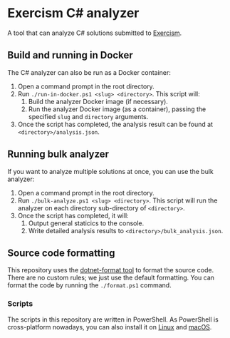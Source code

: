 # Exercism C# analyzer

A tool that can analyze C# solutions submitted to [Exercism](https://exercism.io).

## Build and running in Docker

The C# analyzer can also be run as a Docker container:

1. Open a command prompt in the root directory.
1. Run `./run-in-docker.ps1 <slug> <directory>`. This script will:
   1. Build the analyzer Docker image (if necessary).
   1. Run the analyzer Docker image (as a container), passing the specified `slug` and `directory` arguments.
1. Once the script has completed, the analysis result can be found at `<directory>/analysis.json`.

## Running bulk analyzer

If you want to analyze multiple solutions at once, you can use the bulk analyzer:

1. Open a command prompt in the root directory.
1. Run `./bulk-analyze.ps1 <slug> <directory>`. This script will run the analyzer on each directory sub-directory of `<directory>`.
1. Once the script has completed, it will:
   1. Output general staticics to the console.
   1. Write detailed analysis results to `<directory>/bulk_analysis.json`.

## Source code formatting

This repository uses the [dotnet-format tool](https://github.com/dotnet/format/) to format the source code. There are no custom rules; we just use the default formatting. You can format the code by running the `./format.ps1` command.

### Scripts

The scripts in this repository are written in PowerShell. As PowerShell is cross-platform nowadays, you can also install it on [Linux](https://docs.microsoft.com/en-us/powershell/scripting/install/installing-powershell-core-on-linux?view=powershell-6) and [macOS](https://docs.microsoft.com/en-us/powershell/scripting/install/installing-powershell-core-on-macos?view=powershell-6).